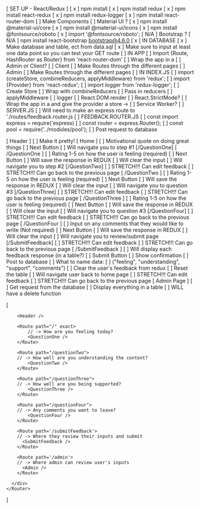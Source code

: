 [ SET UP - React/Redux ]
    [ x ] npm install
    [ x ] npm install redux 
    [ x ] npm install react-redux
    [ x ] npm install redux-logger
    [ x ] npm install react-router-dom
    [  ] Make Components
    [  ] Material UI ?
        [ x ] npm install @material-ui/core
        [ x ] npm install @material-ui/icons
        [ x ] npm install @fontsource/roboto
            [ x ] import '@fontsource/roboto';
    [ N/A ] Bootstrap ?
        [ N/A ] npm install react-bootstrap bootstrap@4.6.0
    [ x ] IN DATABASE
        [ x ] Make database and table, ect from data.sql
        [ x ] Make sure to input at least one data point so you can test your GET route
    [ ] IN APP
        [  ] Import {Route, HashRouter as Router} from 'react-router-dom'
        [  ] Wrap the app in a <Router>
        [ ] Admin or Client?
            [ ] Client
                [ ] Make Routes through the different pages
            [ ] Admin
                [ ] Make Routes through the different pages
    [ ] IN INDEX.JS 
        [  ] import {createStore, combineReducers, applyMiddleware} from 'redux';
        [  ] import {Provider} from 'react-redux';
        [  ] import logger from 'redux-logger';
        [  ] Create Store
            [  ] Wrap with combineReducers
                [ ] Pass in reducers
            [  ] applyMiddleware
                [  ] logger
        [  ] React.DOM.render
            [  ] React.StrictMode?
            [  ] Wrap the app in a <Provider> and give the provider a store -> <Provider store={store}>
            [ ] Service Worker?
    [ ] SERVER.JS
        [ ] Will need to make an express route to './routes/feedback.router.js
    [ ] FEEDBACK.ROUTER.JS
        [ ] const import express = require('express)
        [ ] const router = express.Router();
        [ ] const pool = require('../modules/pool');
        [ ] Post request to database

[ Header ] 
    [  ] Make it pretty!
[ Home ]
    [  ] Motivational quote on doing great things
    [ ] Next Button
        [ ] Will navigate you to step #1 [/QuestionOne]
[ /QuestionOne ]
    [ ] Rating 1-5 on how the user is feeling (required)
    [ ] Next Button
        [ ] Will save the response in REDUX
        [ ] Will clear the input
        [ ] Will navigate you to step #2 [/QuestionTwo]
    [ ] STRETCH!!! Can edit feedback
    [ ] STRETCH!!! Can go back to the previous page
[ /QuestionTwo ]
    [ ] Rating 1-5 on how the user is feeling (required)
    [ ] Next Button
        [ ] Will save the response in REDUX
        [ ] Will clear the input
        [ ] Will navigate you to question #3 [/QuestionThree]
    [ ] STRETCH!!! Can edit feedback
    [ ] STRETCH!!! Can go back to the previous page
[ /QuestionThree ]
    [ ] Rating 1-5 on how the user is feeling (required)
    [ ] Next Button
        [ ] Will save the response in REDUX
        [ ] Will clear the input
        [ ] Will navigate you to question #3 [/QuestionFour]
    [ ] STRETCH!!! Can edit feedback
    [ ] STRETCH!!! Can go back to the previous page
[ /QuestionFour ]
    [ ] Input on any comments that they would like to write (Not required)
    [ ] Next Button
        [ ] Will save the response in REDUX
        [ ] Will clear the input
        [ ] Will navigate you to review/submit page [/SubmitFeedback]
    [ ] STRETCH!!! Can edit feedback
    [ ] STRETCH!!! Can go back to the previous page
[ /SubmitFeedback ]
    [ ] Will display each feedback response (in a table?)
    [ ] Submit Button
        [ ] Show confirmation
        [ ] Post to database
            [ ] What to name data:
                [ ] ("feeling", "understanding", "support", "comments")
        [ ] Clear the user's feedback from redux
        [ ] Reset the table
        [ ] Will navigate user back to home page
    [ ] STRETCH!!! Can edit feedback
    [ ] STRETCH!!! Can go back to the previous page
[ Admin Page ]
    [ ] Get request from the database
    [ ] Display everything in a table
    [ ] WILL have a delete function




[
    <Router>
      <div className='App'>
           
        <Header />
        
        <Route path="/" exact>
            // -> How are you feeling today?
            <QuestionOne />
        </Route>

        <Route path="/questionTwo">
        // -> How well are you understanding the content?
            <QuestionTwo />
        </Route>

        <Route path="/questionThree">
        // -> How well are you being supported?
            <QuestionThree />
        </Route>

        <Route path="/questionFour">
        // -> Any comments you want to leave?
            <QuestionFour />
        </Route>
            
        <Route path='/submitFeedback'>
        // -> Where they review their inputs and submit
          <SubmitFeedback />
        </Route>
        
        <Route path='/admin'>
        // -> Where admin can review user's inputs
          <Admin />
        </Route>

      </div>
    </Router>
]